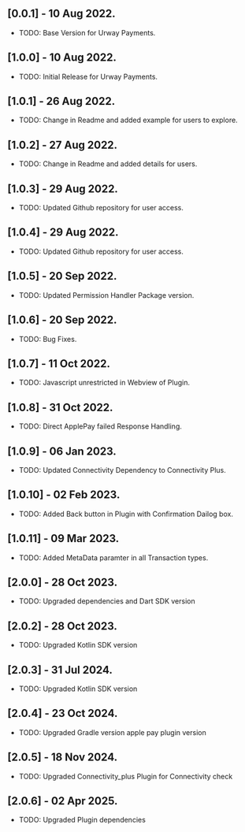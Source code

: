 ## [0.0.1] - 10 Aug 2022.

* TODO: Base Version for Urway Payments.

## [1.0.0] - 10 Aug 2022.

* TODO: Initial Release for Urway Payments.

## [1.0.1] - 26 Aug 2022.

* TODO: Change in Readme and added example for users to explore.

## [1.0.2] - 27 Aug 2022.

* TODO: Change in Readme and added details for users.

## [1.0.3] - 29 Aug 2022.

* TODO: Updated Github repository for user access.

## [1.0.4] - 29 Aug 2022.

* TODO: Updated Github repository for user access.

## [1.0.5] - 20 Sep 2022.

* TODO: Updated Permission Handler Package version.

## [1.0.6] - 20 Sep 2022.

* TODO: Bug Fixes.

## [1.0.7] - 11 Oct 2022.

* TODO: Javascript unrestricted in Webview of Plugin.

## [1.0.8] - 31 Oct 2022.

* TODO: Direct ApplePay failed Response Handling.

## [1.0.9] - 06 Jan 2023.

* TODO: Updated Connectivity Dependency to Connectivity Plus.

## [1.0.10] - 02 Feb 2023.

* TODO: Added Back button in Plugin with Confirmation Dailog box.

## [1.0.11] - 09 Mar 2023.

* TODO: Added MetaData paramter in all Transaction types.

## [2.0.0] - 28 Oct 2023.

* TODO: Upgraded dependencies and Dart SDK version

## [2.0.2] - 28 Oct 2023.

* TODO: Upgraded Kotlin SDK version

## [2.0.3] - 31 Jul 2024.

* TODO: Upgraded Kotlin SDK version

## [2.0.4] - 23 Oct 2024.

* TODO: Upgraded Gradle version apple pay plugin version

## [2.0.5] - 18 Nov 2024.

* TODO: Upgraded Connectivity_plus Plugin for Connectivity check

## [2.0.6] - 02 Apr 2025.

* TODO: Upgraded Plugin dependencies
